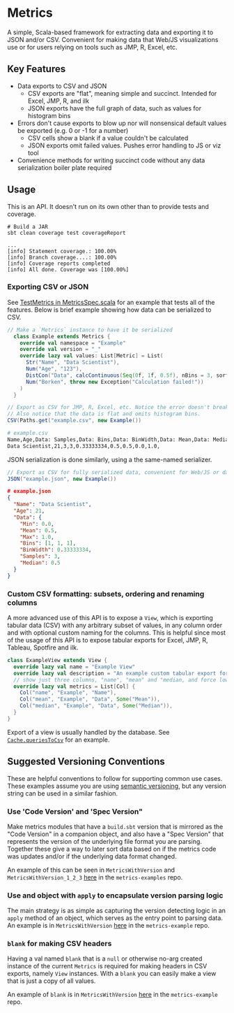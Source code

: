 # Metrics

A simple, Scala-based framework for extracting data and exporting it to JSON
and/or CSV. Convenient for making data that Web/JS visualizations use or
for users relying on tools such as JMP, R, Excel, etc.

## Key Features

- Data exports to CSV and JSON
  * CSV exports are "flat", meaning simple and succinct. Intended for Excel, JMP, R, and ilk
  * JSON exports have the full graph of data, such as values for histogram bins
- Errors don't cause exports to blow up nor will nonsensical default values be exported (e.g. 0 or -1 for a number)
  * CSV cells show a blank if a value couldn't be calculated
  * JSON exports omit failed values. Pushes error handling to JS or viz tool
- Convenience methods for writing succinct code without any data serialization boiler plate required

## Usage

This is an API. It doesn't run on its own other than to provide tests and coverage.

```
# Build a JAR
sbt clean coverage test coverageReport

... 
[info] Statement coverage.: 100.00%
[info] Branch coverage....: 100.00%
[info] Coverage reports completed
[info] All done. Coverage was [100.00%]
```

### Exporting CSV or JSON

See [TestMetrics in MetricsSpec.scala](src/test/scala/falkner/jayson/metrics/MetricsSpec.scala)
for an example that tests all of the features. Below is brief example showing how data can be serialized to CSV.

```scala
// Make a `Metrics` instance to have it be serialized
  class Example extends Metrics {
    override val namespace = "Example"
    override val version = "_"
    override lazy val values: List[Metric] = List(
      Str("Name", "Data Scientist"),
      Num("Age", "123"),
      DistCon("Data", calcContinuous(Seq(0f, 1f, 0.5f), nBins = 3, sort = true)),
      Num("Borken", throw new Exception("Calculation failed!"))
    )
  }

// Export as CSV for JMP, R, Excel, etc. Notice the error doesn't break the export.
// Also notice that the data is flat and omits histogram bins.
CSV(Paths.get("example.csv", new Example())
```
```bash
# example.csv 
Name,Age,Data: Samples,Data: Bins,Data: BinWidth,Data: Mean,Data: Median,Data: Min,Data: Max,Borken
Data Scientist,21,3,3,0.33333334,0.5,0.5,0.0,1.0,
```
 
JSON serialization is done similarly, using a the same-named serializer.

```scala
// Export as CSV for fully serialized data, convenient for Web/JS or data viz tools.
JSON("example.json", new Example())
```

```json
# example.json
{
  "Name": "Data Scientist",
  "Age": 21,
  "Data": {
    "Min": 0.0,
    "Mean": 0.5,
    "Max": 1.0,
    "Bins": [1, 1, 1],
    "BinWidth": 0.33333334,
    "Samples": 3,
    "Median": 0.5
  }
}
```

### Custom CSV formatting: subsets, ordering and renaming columns

A more advanced use of this API is to expose a `View`, which is exporting tabular data (CSV) with any arbitrary subset
of values, in any column order and with optional custom naming for the columns. This is helpful since most of the usage 
of this API is to expose tabular exports for Excel, JMP, R, Tableau, Spotfire and ilk.

```scala
class ExampleView extends View {
  override lazy val name = "Example View"
  override lazy val description = "An example custom tabular export for the metrics API documentation."
  // show just three columns, "name", "mean" and "median, and force lowercase names -- for whatever reason that is preferred
  override lazy val metrics = List[Col] {
    Col("name", "Example", "Name"),
    Col("mean", "Example", "Data", Some("Mean")),
    Col("median", "Example", "Data", Some("Median")),
  }
}
```

Export of a view is usually handled by the database. See [`Cache.queriesToCsv`](https://github.com/jfalkner/metrics-cache/blob/d484ae86394f04ab4d5187d97b168e97b6f986d6/src/main/scala/falkner/jayson/metrics/cache/Cache.scala#L35) for an example.


## Suggested Versioning Conventions

These are helpful conventions to follow for supporting common use cases. These examples assume you are using
[semantic versioning](http://semver.org/), but any version string can be used in a similar fashion.

### Use 'Code Version' and 'Spec Version"

Make metrics modules that have a `build.sbt` version that is mirrored as the "Code Version" in a companion object, and
also have a "Spec Version" that represents the version of the underlying file format you are parsing. Together these
give a way to later sort data based on if the metrics code was updates and/or if the underlying data format changed.

An example of this can be seen in `MetricsWithVersion` and `MetricsWithVersion_1_2_3` [here](https://github.com/jfalkner/metrics-examples/blob/e7a8a22acac87fc2b66b3cbfd01dd2e7fae20ae1/src/main/scala/falkner/jayson/metrics/example/MetricWithVersions.scala#L44-L45) in the `metrics-examples` repo.

### Use and object with `apply` to encapsulate version parsing logic

The main strategy is as simple as capturing the version detecting logic in an `apply` method of an object, which serves
as the entry point to parsing data. An example is in `MetricsWithVersion` [here](https://github.com/jfalkner/metrics-examples/blob/5f769f9fc46ed3234569b5a2ae572b994eeb4a6b/src/main/scala/falkner/jayson/metrics/example/MetricWithVersions.scala#L29-L37) in the `metrics-example` repo.

### `blank` for making CSV headers

Having a val named `blank` that is a `null` or otherwise no-arg created instance of the current `Metrics` is required 
for making headers in CSV exports, namely `View` instances. With a `blank` you can easily make a view that is just a
copy of all values.

An example of `blank` is in `MetricsWithVersion` [here](https://github.com/jfalkner/metrics-examples/blob/618210b4d9ad5dc1ec9798c3653f67e02d64dd8e/src/main/scala/falkner/jayson/metrics/example/MetricWithVersions.scala#L29) in the `metrics-example` repo.